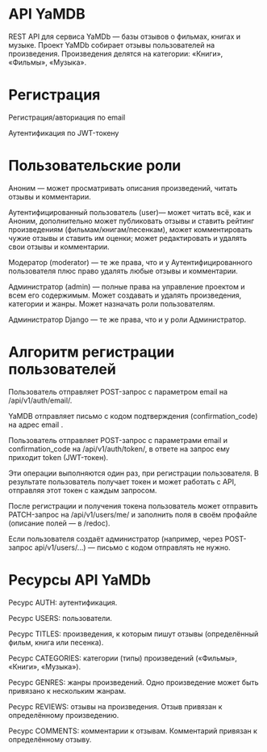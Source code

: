 # API YaMDB

REST API для сервиса YaMDb — базы отзывов о фильмах, книгах и музыке.
Проект YaMDb собирает отзывы пользователей на произведения. Произведения делятся на категории: «Книги», «Фильмы», «Музыка».

# Регистрация
Регистрация/авториация по email

Аутентификация по JWT-токену

# Пользовательские роли
Аноним — может просматривать описания произведений, читать отзывы и комментарии.

Аутентифицированный пользователь (user)— может читать всё, как и Аноним, дополнительно может публиковать отзывы и ставить рейтинг произведениям (фильмам/книгам/песенкам), может комментировать чужие отзывы и ставить им оценки; может редактировать и удалять свои отзывы и комментарии.

Модератор (moderator) — те же права, что и у Аутентифицированного пользователя плюс право удалять любые отзывы и комментарии.

Администратор (admin) — полные права на управление проектом и всем его содержимым. Может создавать и удалять произведения, категории и жанры. Может назначать роли пользователям.

Администратор Django — те же права, что и у роли Администратор.

# Алгоритм регистрации пользователей
Пользователь отправляет POST-запрос с параметром email на /api/v1/auth/email/.

YaMDB отправляет письмо с кодом подтверждения (confirmation_code) на адрес email .

Пользователь отправляет POST-запрос с параметрами email и confirmation_code на /api/v1/auth/token/, в ответе на запрос ему приходит token (JWT-токен).

Эти операции выполняются один раз, при регистрации пользователя. В результате пользователь получает токен и может работать с API, отправляя этот токен с каждым запросом.

После регистрации и получения токена пользователь может отправить PATCH-запрос на /api/v1/users/me/ и заполнить поля в своём профайле (описание полей — в /redoc).

Если пользователя создаёт администратор (например, через POST-запрос api/v1/users/...) — письмо с кодом отправлять не нужно.

# Ресурсы API YaMDb
Ресурс AUTH: аутентификация.

Ресурс USERS: пользователи.

Ресурс TITLES: произведения, к которым пишут отзывы (определённый фильм, книга или песенка).

Ресурс CATEGORIES: категории (типы) произведений («Фильмы», «Книги», «Музыка»).

Ресурс GENRES: жанры произведений. Одно произведение может быть привязано к нескольким жанрам.

Ресурс REVIEWS: отзывы на произведения. Отзыв привязан к определённому произведению.

Ресурс COMMENTS: комментарии к отзывам. Комментарий привязан к определённому отзыву.
